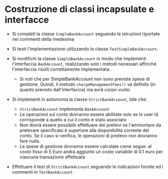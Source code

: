 # Costruzione di classi incapsulate e interfacce

* Si completi la classe `SimpleBankAccount` seguendo le istruzioni riportate nei commenti della medesima

* Si testi l'implementazione utilizzando la classe `TestSimpleBankAccount`.

* Si modifichi la classe `SimpleBankAccount` in modo che implementi l'interfaccia `BankAccount`, realizzando solo i metodi necessari affinché l'interfaccia risulti correttamente implementata.
    - Si noti che per SimpleBankAccount non sono previste spese di gestione. Quindi, il metodo `chargeManagementFees()` va definito (in quanto previsto dall'interfaccia) ma avrà corpo vuoto.

* Si implementi in autonomia la classe `StrictBankAccount`, tale che:
    - `StrictBankAccount` implementa `BankAccount`
    - Le operazioni sul conto dovranno essere abilitate solo se lo user id corrisponde a quello a cui il conto è stato associato
    - Non dovrà essere possibile effettuare dei prelievi se l'ammontare da prelevare specificato è superiore alla disponibilità corrente del conto. Se il caso si verifica, le operazioni di prelievo non dovranno fare nulla.
    - Le spese di gestione dovranno essere calcolate come segue: al costo fisso di 5 Euro andrà aggiunto un costo variabile di 0.1 euro per ciascuna transazione effettuata

* Effettuare il test di `StrictBankAccount` seguendo le indicazioni fornite ed i commenti in `TestBankAccount`
